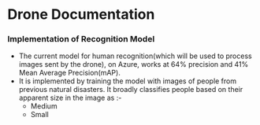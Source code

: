 # Drone Documentation

### Implementation of Recognition Model

- The current model for human recognition(which will be used to process images sent by the drone), on Azure, works at 64% precision and 41% Mean Average Precision(mAP). 
- It is implemented by training the model with images of people from previous natural disasters. It broadly classifies people based on their apparent size in the image as :-
  - Medium
  - Small
